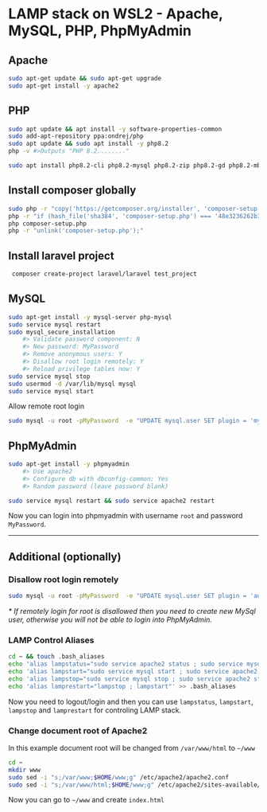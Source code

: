# LAMP stack on WSL2 - Apache, MySQL, PHP, PhpMyAdmin

## Apache

```sh
sudo apt-get update && sudo apt-get upgrade 
sudo apt-get install -y apache2
```

## PHP

```sh
sudo apt update && apt install -y software-properties-common
sudo add-apt-repository ppa:ondrej/php
sudo apt update && sudo apt install -y php8.2
php -v #>Outputs "PHP 8.2........"

sudo apt install php8.2-cli php8.2-mysql php8.2-zip php8.2-gd php8.2-mbstring php8.2-curl php8.2-xml php8.2-bcmath 
```

## Install composer globally
```sh
sudo php -r "copy('https://getcomposer.org/installer', 'composer-setup.php');"
php -r "if (hash_file('sha384', 'composer-setup.php') === '48e3236262b34d30969dca3c37281b3b4bbe3221bda826ac6a9a62d6444cdb0dcd0615698a5cbe587c3f0fe57a54d8f5') { echo 'Installer verified'; } else { echo 'Installer corrupt'; unlink('composer-setup.php'); } echo PHP_EOL;"
php composer-setup.php
php -r "unlink('composer-setup.php');"
```

## Install laravel project
```sh 
 composer create-project laravel/laravel test_project
```

## MySQL

```sh
sudo apt-get install -y mysql-server php-mysql
sudo service mysql restart
sudo mysql_secure_installation
    #> Validate password component: N
    #> New password: MyPassword
    #> Remove anonymous users: Y
    #> Disallow root login remotely: Y
    #> Reload privilege tables now: Y
sudo service mysql stop
sudo usermod -d /var/lib/mysql mysql
sudo service mysql start
```

Allow remote root login

```sh
sudo mysql -u root -pMyPassword  -e "UPDATE mysql.user SET plugin = 'mysql_native_password' WHERE User = 'root'; FLUSH PRIVILEGES;"
```

## PhpMyAdmin

```sh
sudo apt-get install -y phpmyadmin
    #> Use apache2
    #> Configure db with dbconfig-common: Yes
    #> Random password (leave password blank)
```

```sh
sudo service mysql restart && sudo service apache2 restart
```

Now you can login into phpmyadmin with username `root` and password `MyPassword`.

---

## Additional (optionally)

### Disallow root login remotely

```sh
sudo mysql -u root -pMyPassword  -e "UPDATE mysql.user SET plugin = 'auth_socket' WHERE User = 'root'; FLUSH PRIVILEGES;"
```
_* If remotely login for root is disallowed then you need to create new MySql user, otherwise you will not be able to login into PhpMyAdmin._

### LAMP Control Aliases

```sh
cd ~ && touch .bash_aliases
echo 'alias lampstatus="sudo service apache2 status ; sudo service mysql status"' >> .bash_aliases
echo 'alias lampstart="sudo service mysql start ; sudo service apache2 start"' >> .bash_aliases
echo 'alias lampstop="sudo service mysql stop ; sudo service apache2 stop"' >> .bash_aliases
echo 'alias lamprestart="lampstop ; lampstart"' >> .bash_aliases
```

Now you need to logout/login and then you can use `lampstatus`, `lampstart`, `lampstop` and `lamprestart` for controling LAMP stack.

### Change document root of Apache2

In this example document root will be changed from `/var/www/html` to `~/www`

```sh
cd ~
mkdir www
sudo sed -i "s;/var/www;$HOME/www;g" /etc/apache2/apache2.conf
sudo sed -i "s;/var/www/html;$HOME/www;g" /etc/apache2/sites-available/000-default.conf
```

Now you can go to `~/www` and create `index.html`

